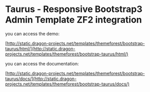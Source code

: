 Taurus - Responsive Bootstrap3 Admin Template ZF2 integration
================

you can access the demo: 

[http://static.dragon-projects.net/templates/themeforest/bootstrap-taurus/html/](http://static.dragon-projects.net/templates/themeforest/bootstrap-taurus/html/)


you can access the documentation: 

[http://static.dragon-projects.net/templates/themeforest/bootstrap-taurus/docs/](http://static.dragon-projects.net/templates/themeforest/bootstrap-taurus/docs/)
    

